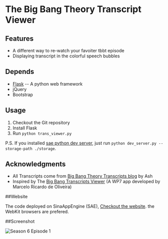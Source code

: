 # The Big Bang Theory Transcript Viewer

## Features

* A different way to re-watch your favoiter tbbt episode
* Displaying transcript in the colorful speech bubbles

## Depends

* [Flask](https://github.com/mitsuhiko/flask) -- A python web framework
* jQuery
* Bootstrap

## Usage

1. Checkout the Git repository
1. Install Flask
1. Run `python trans_viewer.py`

P.S. If you installed [sae python dev server](https://github.com/SAEPython/saepythondevguide), just run `python dev_server.py --storage-path ./storage`.

## Acknowledgments

* All Transcripts come from [Big Bang Theory Transcripts blog](http://bigbangtrans.wordpress.com) by Ash
* Inspired by The [Big Bang Transcripts Viewer](http://www.codeproject.com/Articles/306758/The-Big-Bang-Transcripts-Viewer) (A WP7 app developed by Marcelo Ricardo de Oliveira)

##Website

The code deployed on SinaAppEngine (SAE), [Checkout the website](http://tbbtsubs.sinaapp.com/). the WebKit browsers are prefered.

##Screenshot

![Season 6 Episode 1](http://tbbtsubs-img.stor.sinaapp.com/demo_screenshot.png)






